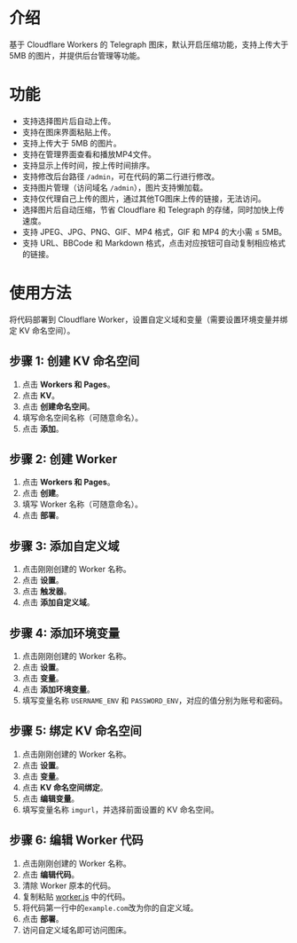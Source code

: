 # 介绍

基于 Cloudflare Workers 的 Telegraph 图床，默认开启压缩功能，支持上传大于 5MB 的图片，并提供后台管理等功能。

# 功能

- 支持选择图片后自动上传。
- 支持在图床界面粘贴上传。
- 支持上传大于 5MB 的图片。
- 支持在管理界面查看和播放MP4文件。
- 支持显示上传时间，按上传时间排序。
- 支持修改后台路径 `/admin`，可在代码的第二行进行修改。
- 支持图片管理（访问域名 `/admin`），图片支持懒加载。
- 支持仅代理自己上传的图片，通过其他TG图床上传的链接，无法访问。
- 选择图片后自动压缩，节省 Cloudflare 和 Telegraph 的存储，同时加快上传速度。
- 支持 JPEG、JPG、PNG、GIF、MP4 格式，GIF 和 MP4 的大小需 ≤ 5MB。
- 支持 URL、BBCode 和 Markdown 格式，点击对应按钮可自动复制相应格式的链接。

# 使用方法

将代码部署到 Cloudflare Worker，设置自定义域和变量（需要设置环境变量并绑定 KV 命名空间）。

## 步骤 1: 创建 KV 命名空间
1. 点击 **Workers 和 Pages**。
2. 点击 **KV**。
3. 点击 **创建命名空间**。
4. 填写命名空间名称（可随意命名）。
5. 点击 **添加**。

## 步骤 2: 创建 Worker
1. 点击 **Workers 和 Pages**。
2. 点击 **创建**。
3. 填写 Worker 名称（可随意命名）。
4. 点击 **部署**。

## 步骤 3: 添加自定义域
1. 点击刚刚创建的 Worker 名称。
2. 点击 **设置**。
3. 点击 **触发器**。
4. 点击 **添加自定义域**。

## 步骤 4: 添加环境变量
1. 点击刚刚创建的 Worker 名称。
2. 点击 **设置**。
3. 点击 **变量**。
4. 点击 **添加环境变量**。
5. 填写变量名称 `USERNAME_ENV` 和 `PASSWORD_ENV`，对应的值分别为账号和密码。

## 步骤 5: 绑定 KV 命名空间
1. 点击刚刚创建的 Worker 名称。
2. 点击 **设置**。
3. 点击 **变量**。
4. 点击 **KV 命名空间绑定**。
5. 点击 **编辑变量**。
6. 填写变量名称 `imgurl`，并选择前面设置的 KV 命名空间。

## 步骤 6: 编辑 Worker 代码
1. 点击刚刚创建的 Worker 名称。
2. 点击 **编辑代码**。
3. 清除 Worker 原本的代码。
4. 复制粘贴 [worker.js](https://raw.githubusercontent.com/0-RTT/telegraph/main/worker.js) 中的代码。
5. 将代码第一行中的```example.com```改为你的自定义域。
6. 点击 **部署**。
7. 访问自定义域名即可访问图床。
